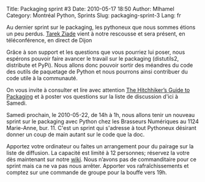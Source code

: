 Title: Packaging sprint #3
Date: 2010-05-17 18:50
Author: Mlhamel
Category: Montréal Python, Sprints
Slug: packaging-sprint-3
Lang: fr

Au dernier sprint sur le packaging, les pythoneux que nous sommes étions
un peu perdus. [Tarek Ziade][] vient à notre rescousse et sera présent,
en téléconférence, en direct de Dijon

Grâce à son support et les questions que vous pourriez lui poser, nous
espérons pouvoir faire avancer le travail sur le packaging (distutils2,
distribute et PyPi). Nous allons donc pouvoir sortir des méandres du
code des outils de paquetage de Python et nous pourrons ainsi contribuer
du code utile à la communauté.

On vous invite à consulter et lire avec attention [The Hitchhiker’s
Guide to Packaging][] et à poster vos questions sur la liste de
discussion d'ici à Samedi.

Samedi prochain, le 2010-05-22, de 14h à 1h, nous allons tenir un
nouveau sprint sur le packaging avec Python chez les Brasseurs
Numériques au 1124 Marie-Anne, bur. 11. C'est un sprint qui s'adresse à
tout Pythoneux désirant donner un coup de main autant sur le code que la
doc.

Apportez votre ordinateur ou faites un arrangement pour du pairage sur
la liste de diffusion. La capacité est limité à 12 personnes; réservez
la votre dès maintenant sur notre [wiki][]. Nous n’avons pas de
commanditaire pour ce sprint mais ca ne va pas nous arrêter. Apporter
vos rafraîchissements et comptez sur une commande de groupe pour la
bouffe vers 19h.<!--:-->

  [Tarek Ziade]: http://tarekziade.wordpress.com/
  [The Hitchhiker’s Guide to Packaging]: http://guide.python-distribute.org/
  [wiki]: http://wiki.montrealpython.org/index.php/Packaging_no.3
